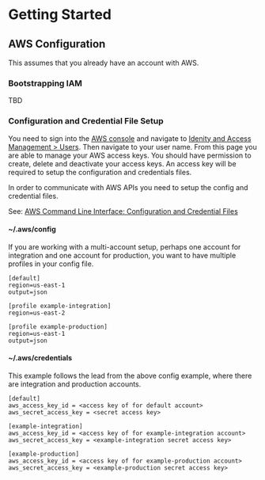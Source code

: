 # Getting Started

## AWS Configuration

This assumes that you already have an account with AWS.

### Bootstrapping IAM

TBD

### Configuration and Credential File Setup

You need to sign into the [AWS console](https://console.aws.amazon.com) and navigate to 
[Idenity and Access Management > Users](https://console.aws.amazon.com/iam/home?region=us-east-1#users).
Then navigate to your user name. From this page you are able to manage your AWS access keys. You 
should have permission to create, delete and deactivate your access keys. An access key will be required to 
setup the configuration and credentials files.

In order to communicate with AWS APIs you need to setup the config and credential files. 

See: [AWS Command Line Interface: Configuration and Credential Files](http://docs.aws.amazon.com/cli/latest/userguide/cli-chap-getting-started.html#cli-config-files)

#### ~/.aws/config

If you are working with a multi-account setup, perhaps one account for integration and one account for production,
you want to have multiple profiles in your config file.

```shell
[default]
region=us-east-1
output=json

[profile example-integration]
region=us-east-2

[profile example-production]
region=us-east-1
output=json

```

#### ~/.aws/credentials

This example follows the lead from the above config example, where there are integration and production accounts.

```
[default]
aws_access_key_id = <access key of for default account>
aws_secret_access_key = <secret access key>

[example-integration]
aws_access_key_id = <access key of for example-integration account>
aws_secret_access_key = <example-integration secret access key>

[example-production]
aws_access_key_id = <access key of for example-production account>
aws_secret_access_key = <example-production secret access key>
